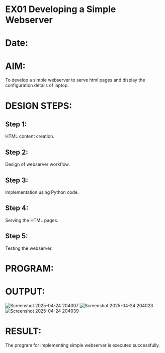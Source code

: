 # EX01 Developing a Simple Webserver

# Date:
# AIM:
To develop a simple webserver to serve html pages and display the configuration details of laptop.

# DESIGN STEPS:
## Step 1:
HTML content creation.

## Step 2:
Design of webserver workflow.

## Step 3:
Implementation using Python code.

## Step 4:
Serving the HTML pages.

## Step 5:
Testing the webserver.

# PROGRAM:
# OUTPUT:
![Screenshot 2025-04-24 204007](https://github.com/user-attachments/assets/b4fb7815-71ef-48c4-b778-41162d2acd16)
![Screenshot 2025-04-24 204023](https://github.com/user-attachments/assets/30766621-f38b-4f23-bdc0-6a9f88203146)
![Screenshot 2025-04-24 204039](https://github.com/user-attachments/assets/7926bd64-4ad7-4a06-ba40-70f63e7c9dd6)

# RESULT:
The program for implementing simple webserver is executed successfully.
